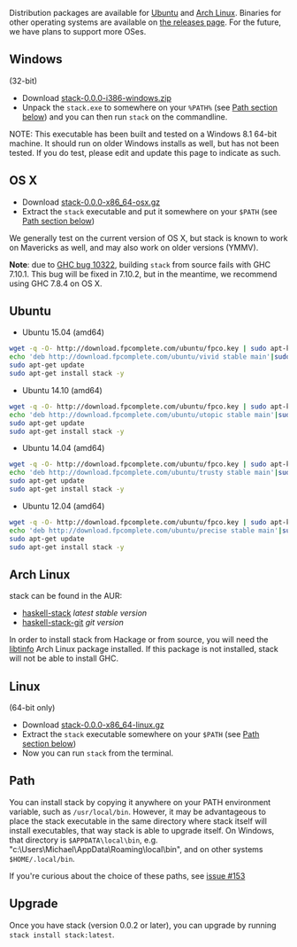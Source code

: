 Distribution packages are available for [Ubuntu](#ubuntu) and [Arch Linux](#arch-linux). Binaries for other operating systems are available on [the releases page](https://github.com/fpco/stack/releases). For the future, we have plans to support more OSes.

## Windows

(32-bit)

* Download [stack-0.0.0-i386-windows.zip](https://github.com/fpco/stack/releases/download/v0.0.0-beta/stack-0.0.0-i386-windows.zip)
* Unpack the `stack.exe` to somewhere on your `%PATH%` (see [Path section below](#path)) and you can then run `stack` on the commandline.

NOTE: This executable has been built and tested on a Windows 8.1 64-bit machine. It should run on older Windows installs as well, but has not been tested. If you do test, please edit and update this page to indicate as such.

## OS X

* Download [stack-0.0.0-x86_64-osx.gz](https://github.com/fpco/stack/releases/download/v0.0.0-beta/stack-0.0.0-x86_64-osx.gz)
* Extract the `stack` executable and put it somewhere on your `$PATH` (see [Path section below](#path))

We generally test on the current version of OS X, but stack is known to work on Mavericks as well, and may also work on older versions (YMMV).

**Note**: due to [GHC bug 10322](https://ghc.haskell.org/trac/ghc/ticket/10322), building `stack` from source fails with GHC 7.10.1. This bug will be fixed in 7.10.2, but in the meantime, we recommend using GHC 7.8.4 on OS X.

## Ubuntu

* Ubuntu 15.04 (amd64)

```sh
wget -q -O- http://download.fpcomplete.com/ubuntu/fpco.key | sudo apt-key add -
echo 'deb http://download.fpcomplete.com/ubuntu/vivid stable main'|sudo tee /etc/apt/sources.list.d/fpco.list
sudo apt-get update
sudo apt-get install stack -y
```

* Ubuntu 14.10 (amd64)

```sh
wget -q -O- http://download.fpcomplete.com/ubuntu/fpco.key | sudo apt-key add -
echo 'deb http://download.fpcomplete.com/ubuntu/utopic stable main'|sudo tee /etc/apt/sources.list.d/fpco.list
sudo apt-get update
sudo apt-get install stack -y
```

* Ubuntu 14.04 (amd64)

```sh
wget -q -O- http://download.fpcomplete.com/ubuntu/fpco.key | sudo apt-key add -
echo 'deb http://download.fpcomplete.com/ubuntu/trusty stable main'|sudo tee /etc/apt/sources.list.d/fpco.list
sudo apt-get update
sudo apt-get install stack -y
```

* Ubuntu 12.04 (amd64)

```sh
wget -q -O- http://download.fpcomplete.com/ubuntu/fpco.key | sudo apt-key add -
echo 'deb http://download.fpcomplete.com/ubuntu/precise stable main'|sudo tee /etc/apt/sources.list.d/fpco.list
sudo apt-get update
sudo apt-get install stack -y
```
## Arch Linux

stack can be found in the AUR:
  - [haskell-stack](https://aur4.archlinux.org/packages/haskell-stack/) _latest stable version_
  - [haskell-stack-git](https://aur4.archlinux.org/packages/haskell-stack-git/) _git version_

In order to install stack from Hackage or from source, you will need the [libtinfo](https://aur4.archlinux.org/packages/libtinfo/) Arch Linux package installed.  If this package is not installed, stack will not be able to install GHC.  

## Linux

(64-bit only)

* Download [stack-0.0.0-x86_64-linux.gz](https://github.com/fpco/stack/releases/download/v0.0.0-beta/stack-0.0.0-x86_64-linux.gz)
* Extract the `stack` executable somewhere on your `$PATH`  (see [Path section below](#path))
* Now you can run `stack` from the terminal.

## Path

You can install stack by copying it anywhere on your PATH environment variable, such as `/usr/local/bin`. However, it may be advantageous to place the stack executable in the same directory where stack itself will install executables, that way stack is able to upgrade itself. On Windows, that directory is `$APPDATA\local\bin`, e.g. "c:\Users\Michael\AppData\Roaming\local\bin", and on other systems `$HOME/.local/bin`.

If you're curious about the choice of these paths, see [issue #153](https://github.com/commercialhaskell/stack/issues/153)

## Upgrade

Once you have stack (version 0.0.2 or later), you can upgrade by running `stack install stack:latest`.